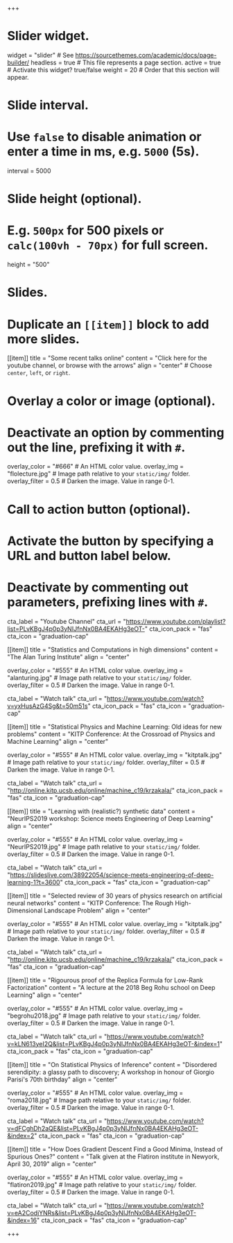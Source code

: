 +++
# Slider widget.
widget = "slider"  # See https://sourcethemes.com/academic/docs/page-builder/
headless = true  # This file represents a page section.
active = true  # Activate this widget? true/false
weight = 20  # Order that this section will appear.

# Slide interval.
# Use `false` to disable animation or enter a time in ms, e.g. `5000` (5s).
interval = 5000

# Slide height (optional).
# E.g. `500px` for 500 pixels or `calc(100vh - 70px)` for full screen.
height = "500"

# Slides.
# Duplicate an `[[item]]` block to add more slides.
[[item]]
  title = "Some recent talks online"
  content = "Click here for the youtube channel, or browse with the arrows"
  align = "center"  # Choose `center`, `left`, or `right`.

  # Overlay a color or image (optional).
  #   Deactivate an option by commenting out the line, prefixing it with `#`.
  overlay_color = "#666"  # An HTML color value.
  overlay_img = "flolecture.jpg"  # Image path relative to your `static/img/` folder.
  overlay_filter = 0.5  # Darken the image. Value in range 0-1.

  # Call to action button (optional).
  #   Activate the button by specifying a URL and button label below.
  #   Deactivate by commenting out parameters, prefixing lines with `#`.
  cta_label = "Youtube Channel"
  cta_url = "https://www.youtube.com/playlist?list=PLvKBgJ4p0p3yNIJfnNx0BA4EKAHg3eOT-"
  cta_icon_pack = "fas"
  cta_icon = "graduation-cap"

[[item]]
  title = "Statistics and Computations in high dimensions"
  content = "The Alan Turing Institute"
  align = "center"

  overlay_color = "#555"  # An HTML color value.
  overlay_img = "alanturing.jpg"  # Image path relative to your `static/img/` folder.
  overlay_filter = 0.5  # Darken the image. Value in range 0-1.

  cta_label = "Watch talk"
  cta_url = "https://www.youtube.com/watch?v=yxHusAzG4Sg&t=50m51s"
  cta_icon_pack = "fas"
  cta_icon = "graduation-cap"
  

[[item]]
  title = "Statistical Physics and Machine Learning: Old ideas for new problems"
  content = "KITP Conference: At the Crossroad of Physics and Machine Learning"
  align = "center"

  overlay_color = "#555"  # An HTML color value.
  overlay_img = "kitptalk.jpg"  # Image path relative to your `static/img/` folder.
  overlay_filter = 0.5  # Darken the image. Value in range 0-1.
  
  cta_label = "Watch talk"
  cta_url = "http://online.kitp.ucsb.edu/online/machine_c19/krzakala/"
  cta_icon_pack = "fas"
  cta_icon = "graduation-cap"


[[item]]
  title = "Learning with (realistic?) synthetic data"
  content = "NeurIPS2019 workshop: Science meets Engineering of Deep Learning"
  align = "center"

  overlay_color = "#555"  # An HTML color value.
  overlay_img = "NeurIPS2019.jpg"  # Image path relative to your `static/img/` folder.
  overlay_filter = 0.5  # Darken the image. Value in range 0-1.
  
  cta_label = "Watch talk"
  cta_url = "https://slideslive.com/38922054/science-meets-engineering-of-deep-learning-1?t=3600"
  cta_icon_pack = "fas"
  cta_icon = "graduation-cap"

[[item]]
  title = "Selected review of 30 years of physics research on artificial neural networks"
  content = "KITP Conference: The Rough High-Dimensional Landscape Problem"
  align = "center"

  overlay_color = "#555"  # An HTML color value.
  overlay_img = "kitptalk.jpg"  # Image path relative to your `static/img/` folder.
  overlay_filter = 0.5  # Darken the image. Value in range 0-1.
  
  cta_label = "Watch talk"
  cta_url = "http://online.kitp.ucsb.edu/online/machine_c19/krzakala/"
  cta_icon_pack = "fas"
  cta_icon = "graduation-cap"
  
[[item]]
  title = "Rigourous proof of the Replica Formula for Low-Rank Factorization"
  content = "A lecture at the 2018 Beg Rohu school on Deep Learning"
  align = "center"

  overlay_color = "#555"  # An HTML color value.
  overlay_img = "begrohu2018.jpg"  # Image path relative to your `static/img/` folder.
  overlay_filter = 0.5  # Darken the image. Value in range 0-1.
  
  cta_label = "Watch talk"
  cta_url = "https://www.youtube.com/watch?v=kLN613yeI2Q&list=PLvKBgJ4p0p3yNIJfnNx0BA4EKAHg3eOT-&index=1"
  cta_icon_pack = "fas"
  cta_icon = "graduation-cap"
  
[[item]]
  title = "On Statistical Physics of Inference"
  content = "Disordered serendipity: a glassy path to discovery; A workshop in honour of Giorgio Parisi's 70th birthday"
  align = "center"

  overlay_color = "#555"  # An HTML color value.
  overlay_img = "roma2018.jpg"  # Image path relative to your `static/img/` folder.
  overlay_filter = 0.5  # Darken the image. Value in range 0-1.
  
  cta_label = "Watch talk"
  cta_url = "https://www.youtube.com/watch?v=dFCghDh2aQE&list=PLvKBgJ4p0p3yNIJfnNx0BA4EKAHg3eOT-&index=2"
  cta_icon_pack = "fas"
  cta_icon = "graduation-cap"

[[item]]
  title = "How Does Gradient Descent Find a Good Minima, Instead of Spurious Ones?"
  content = "Talk given at the Flatiron institute in Newyork, April 30, 2019"
  align = "center"

  overlay_color = "#555"  # An HTML color value.
  overlay_img = "flatiron2019.jpg"  # Image path relative to your `static/img/` folder.
  overlay_filter = 0.5  # Darken the image. Value in range 0-1.

  cta_label = "Watch talk"
  cta_url = "https://www.youtube.com/watch?v=eA2CodjYNRs&list=PLvKBgJ4p0p3yNIJfnNx0BA4EKAHg3eOT-&index=16"
  cta_icon_pack = "fas"
  cta_icon = "graduation-cap"
  
+++
